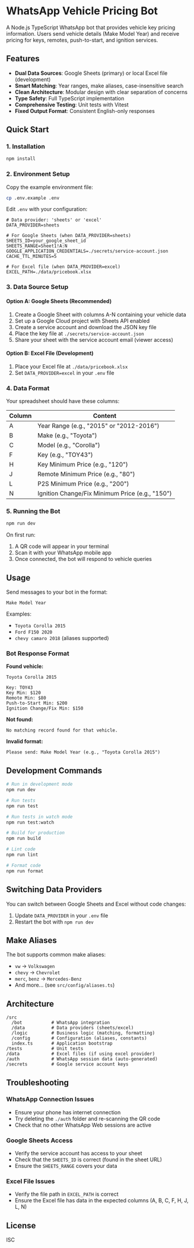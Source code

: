 # WhatsApp Vehicle Pricing Bot

A Node.js TypeScript WhatsApp bot that provides vehicle key pricing information. Users send vehicle details (Make Model Year) and receive pricing for keys, remotes, push-to-start, and ignition services.

## Features

- **Dual Data Sources**: Google Sheets (primary) or local Excel file (development)
- **Smart Matching**: Year ranges, make aliases, case-insensitive search
- **Clean Architecture**: Modular design with clear separation of concerns
- **Type Safety**: Full TypeScript implementation
- **Comprehensive Testing**: Unit tests with Vitest
- **Fixed Output Format**: Consistent English-only responses

## Quick Start

### 1. Installation

```bash
npm install
```

### 2. Environment Setup

Copy the example environment file:

```bash
cp .env.example .env
```

Edit `.env` with your configuration:

```env
# Data provider: 'sheets' or 'excel'
DATA_PROVIDER=sheets

# For Google Sheets (when DATA_PROVIDER=sheets)
SHEETS_ID=your_google_sheet_id
SHEETS_RANGE=Sheet1!A:N
GOOGLE_APPLICATION_CREDENTIALS=./secrets/service-account.json
CACHE_TTL_MINUTES=5

# For Excel file (when DATA_PROVIDER=excel)
EXCEL_PATH=./data/pricebook.xlsx
```

### 3. Data Source Setup

#### Option A: Google Sheets (Recommended)
1. Create a Google Sheet with columns A-N containing your vehicle data
2. Set up a Google Cloud project with Sheets API enabled
3. Create a service account and download the JSON key file
4. Place the key file at `./secrets/service-account.json`
5. Share your sheet with the service account email (viewer access)

#### Option B: Excel File (Development)
1. Place your Excel file at `./data/pricebook.xlsx`
2. Set `DATA_PROVIDER=excel` in your `.env` file

### 4. Data Format

Your spreadsheet should have these columns:

| Column | Content |
|--------|---------|
| A | Year Range (e.g., "2015" or "2012-2016") |
| B | Make (e.g., "Toyota") |
| C | Model (e.g., "Corolla") |
| F | Key (e.g., "TOY43") |
| H | Key Minimum Price (e.g., "120") |
| J | Remote Minimum Price (e.g., "80") |
| L | P2S Minimum Price (e.g., "200") |
| N | Ignition Change/Fix Minimum Price (e.g., "150") |

### 5. Running the Bot

```bash
npm run dev
```

On first run:
1. A QR code will appear in your terminal
2. Scan it with your WhatsApp mobile app
3. Once connected, the bot will respond to vehicle queries

## Usage

Send messages to your bot in the format:
```
Make Model Year
```

Examples:
- `Toyota Corolla 2015`
- `Ford F150 2020`  
- `chevy camaro 2018` (aliases supported)

### Bot Response Format

**Found vehicle:**
```
Toyota Corolla 2015

Key: TOY43
Key Min: $120
Remote Min: $80
Push-to-Start Min: $200
Ignition Change/Fix Min: $150
```

**Not found:**
```
No matching record found for that vehicle.
```

**Invalid format:**
```
Please send: Make Model Year (e.g., "Toyota Corolla 2015")
```

## Development Commands

```bash
# Run in development mode
npm run dev

# Run tests
npm run test

# Run tests in watch mode  
npm run test:watch

# Build for production
npm run build

# Lint code
npm run lint

# Format code
npm run format
```

## Switching Data Providers

You can switch between Google Sheets and Excel without code changes:

1. Update `DATA_PROVIDER` in your `.env` file
2. Restart the bot with `npm run dev`

## Make Aliases

The bot supports common make aliases:
- `vw` → `Volkswagen`
- `chevy` → `Chevrolet`  
- `merc`, `benz` → `Mercedes-Benz`
- And more... (see `src/config/aliases.ts`)

## Architecture

```
/src
  /bot           # WhatsApp integration
  /data          # Data providers (sheets/excel)
  /logic         # Business logic (matching, formatting)
  /config        # Configuration (aliases, constants)
  index.ts       # Application bootstrap
/tests           # Unit tests
/data            # Excel files (if using excel provider)
/auth            # WhatsApp session data (auto-generated)
/secrets         # Google service account keys
```

## Troubleshooting

### WhatsApp Connection Issues
- Ensure your phone has internet connection
- Try deleting the `./auth` folder and re-scanning the QR code
- Check that no other WhatsApp Web sessions are active

### Google Sheets Access
- Verify the service account has access to your sheet
- Check that the `SHEETS_ID` is correct (found in the sheet URL)
- Ensure the `SHEETS_RANGE` covers your data

### Excel File Issues  
- Verify the file path in `EXCEL_PATH` is correct
- Ensure the Excel file has data in the expected columns (A, B, C, F, H, J, L, N)

## License

ISC